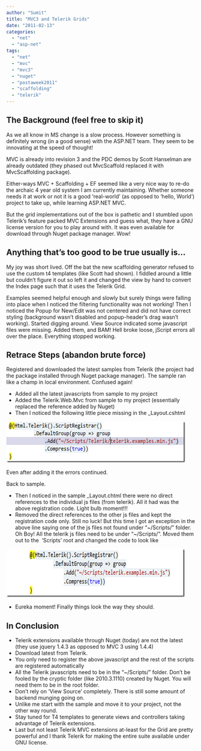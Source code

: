 ```yaml
---
author: "Sumit"
title: "MVC3 and Telerik Grids"
date: "2011-02-13"
categories: 
  - "net"
  - "asp-net"
tags: 
  - "net"
  - "mvc"
  - "mvc3"
  - "nuget"
  - "postaweek2011"
  - "scaffolding"
  - "telerik"
---
```


## The Background (feel free to skip it)

As we all know in MS change is a slow process. However something is definitely wrong (in a good sense) with the ASP.NET team. They seem to be innovating at the speed of thought!

MVC is already into revision 3 and the PDC demos by Scott Hanselman are already outdated (they phased out MvcScaffold replaced it with MvcScaffolding package).

Either-ways MVC + Scaffolding + EF seemed like a very nice way to re-do the archaic 4 year old system I am currently maintaining. Whether someone needs it at work or not it is a good ‘real-world’ (as opposed to ‘hello, World’) project to take up, while learning ASP.NET MVC.

But the grid implementations out of the box is pathetic and I stumbled upon Telerik’s feature packed MVC Extensions and guess what, they have a GNU license version for you to play around with. It was even available for download through Nuget package manager. Wow!

## Anything that’s too good to be true usually is…

My joy was short lived. Off the bat the new scaffolding generator refused to use the custom t4 templates (like Scott had shown). I fiddled around a little but couldn’t figure it out so left it and changed the view by hand to convert the Index page such that it uses the Telerik Grid.

Examples seemed helpful enough and slowly but surely things were falling into place when I noticed the filtering functionality was not working! Then I noticed the Popup for New/Edit was not centered and did not have correct styling (background wasn’t disabled and popup-header’s drag wasn’t working). Started digging around. View Source indicated some javascript files were missing. Added them, and BAM! Hell broke loose, jScript errors all over the place. Everything stopped working.

## Retrace Steps (abandon brute force)

Registered and downloaded the latest samples from Telerik (the project had the package installed through Nuget package manager). The sample ran like a champ in local environment. Confused again!

- Added all the latest javascripts from sample to my project
- Added the Telerik.Web.Mvc from sample to my project (essentially replaced the reference added by Nuget)
- Then I noticed the following little piece missing in the \_Layout.cshtml

[![image](images/image_thumb.png "image")](/images/blog/2011/02/images/blog/image.png)

Even after adding it the errors continued.

Back to sample.

- Then I noticed in the sample \_Layout.chtml there were no direct references to the individual js files (from telerik). All it had was the above registration code. Light bulb moment!!!
- Removed the direct references to the other js files and kept the registration code only. Still no luck! But this time I got an exception in the above line saying one of the js files not found under “~/Scripts/” folder. Oh Boy! All the telerik js files need to be under “~/Scripts/”. Moved them out to the  ‘Scripts’ root and changed the code to look like

[![image](images/image_thumb1.png "image")](/images/blog/2011/02/images/blog/image1.png)

- Eureka moment! Finally things look the way they should.

## In Conclusion

- Telerik extensions available through Nuget (today) are not the latest (they use jquery 1.4.3 as opposed to MVC 3 using 1.4.4)
- Download latest from Telerik.
- You only need to register the above javascript and the rest of the scripts are registered automatically
- All the Telerik javascripts need to be in the “~/Scripts/” folder. Don’t be fooled by the cryptic folder (like 2010.3.1110) created by Nuget. You will need them to be in the root folder.
- Don’t rely on ‘View Source’ completely. There is still some amount of backend munging going on.
- Unlike me start with the sample and move it to your project, not the other way round.
- Stay tuned for T4 templates to generate views and controllers taking advantage of Telerik extensions.
- Last but not least Telerik MVC extensions at-least for the Grid are pretty powerful and I thank Telerik for making the entire suite available under GNU license.
